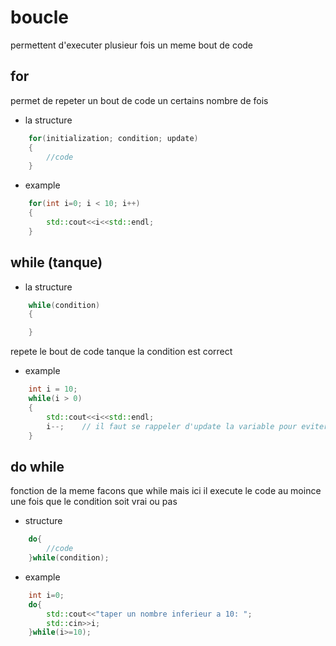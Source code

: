 # boucle

permettent d'executer plusieur fois un meme bout de code  

## for
permet de repeter un bout de code un certains nombre de fois
- la structure
```cpp
    for(initialization; condition; update)
    {
        //code   
    }
```
- example
```cpp
    for(int i=0; i < 10; i++)
    {
        std::cout<<i<<std::endl;
    }
```

## while (tanque)

- la structure
```cpp
    while(condition)
    {

    }
```
repete le bout de code tanque la condition est correct
- example
```cpp
    int i = 10;
    while(i > 0)
    {
        std::cout<<i<<std::endl;
        i--;    // il faut se rappeler d'update la variable pour eviter une bouche infinie
    }
```


## do while
fonction de la meme facons que while mais ici il execute le code au moince une fois que le condition soit vrai ou pas
- structure
```cpp
    do{
        //code
    }while(condition);
```

- example
```cpp
    int i=0;
    do{
        std::cout<<"taper un nombre inferieur a 10: ";
        std::cin>>i;
    }while(i>=10);
```